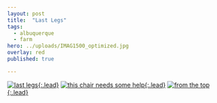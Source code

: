 ```yaml
---
layout: post
title:  "Last Legs"
tags:
  - albuquerque
  - farm
hero: ../uploads/IMAG1500_optimized.jpg
overlay: red
published: true

---
```


[![last legs](../uploads/IMAG1500_optimized.jpg){:.lead}](../uploads/IMAG1500.jpg)
[![this chair needs some help](../uploads/IMAG1499_optimized.jpg){:.lead}](../uploads/IMAG1499.jpg)
[![from the top](../uploads/IMAG1505_optimized.jpg){:.lead}](../uploads/IMAG1505.jpg)
